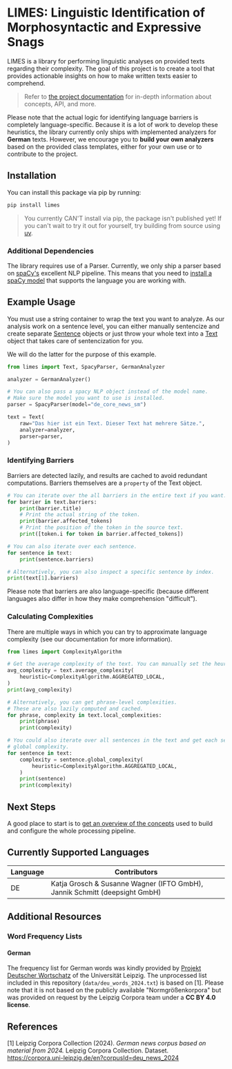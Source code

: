 # LIMES: Linguistic Identification of Morphosyntactic and Expressive Snags
LIMES is a library for performing linguistic analyses on provided texts
regarding their complexity. The goal of this project is to create a tool that
provides actionable insights on how to make written texts easier to comprehend.

> Refer to [the project documentation](https://deepsight.codeberg.page/LIMES/)
> for in-depth information about concepts, API, and more.

Please note that the actual logic for identifying language barriers is
completely language-specific. Because it is a lot of work to develop these
heuristics, the library currently only ships with implemented analyzers for
**German** texts. However, we encourage you to **build your own analyzers**
based on the provided class templates, either for your own use or to
contribute to the project.

## Installation
You can install this package via pip by running:

```bash
pip install limes
```

> You currently CAN'T install via pip, the package isn't published yet! If
> you can't wait to try it out for yourself, try building from source using
> [uv](https://docs.astral.sh/uv/).

### Additional Dependencies
The library requires use of a Parser. Currently, we only ship a parser based on
[spaCy's](https://spacy.io/) excellent NLP pipeline. This means that you need to
[install a spaCy model](https://spacy.io/usage/models/) that supports the
language you are working with.

## Example Usage
You must use a string container to wrap the text you want to analyze. As our
analysis work on a sentence level, you can either manually sentencize and create
separate [Sentence](https://deepsight.codeberg.page/LIMES/api/sentence.html)
objects or just throw your whole text into a
[Text](https://deepsight.codeberg.page/LIMES/api/text.html) object that takes
care of sentencization for you.

We will do the latter for the purpose of this example.

```python
from limes import Text, SpacyParser, GermanAnalyzer

analyzer = GermanAnalyzer()

# You can also pass a spacy NLP object instead of the model name.
# Make sure the model you want to use is installed.
parser = SpacyParser(model="de_core_news_sm")

text = Text(
    raw="Das hier ist ein Text. Dieser Text hat mehrere Sätze.",
    analyzer=analyzer,
    parser=parser,
)
```

### Identifying Barriers
Barriers are detected lazily, and results are cached to avoid redundant
computations. Barriers themselves are a `property` of the Text object.

```python
# You can iterate over the all barriers in the entire text if you want.
for barrier in text.barriers:
    print(barrier.title)
    # Print the actual string of the token.
    print(barrier.affected_tokens)
    # Print the position of the token in the source text.
    print([token.i for token in barrier.affected_tokens])

# You can also iterate over each sentence.
for sentence in text:
    print(sentence.barriers)

# Alternatively, you can also inspect a specific sentence by index.
print(text[1].barriers)
```

Please note that barriers are also language-specific (because different
languages also differ in how they make comprehension "difficult").

### Calculating Complexities
There are multiple ways in which you can try to approximate language complexity
(see our documentation for more information).

```python
from limes import ComplexityAlgorithm

# Get the average complexity of the text. You can manually set the heuristic.
avg_complexity = text.average_complexity(
    heuristic=ComplexityAlgorithm.AGGREGATED_LOCAL,
)
print(avg_complexity)

# Alternatively, you can get phrase-level complexities.
# These are also lazily computed and cached.
for phrase, complexity in text.local_complexities:
    print(phrase)
    print(complexity)

# You could also iterate over all sentences in the text and get each sentence's
# global complexity.
for sentence in text:
    complexity = sentence.global_complexity(
        heuristic=ComplexityAlgorithm.AGGREGATED_LOCAL,
    )
    print(sentence)
    print(complexity)
```

## Next Steps
A good place to start is to
[get an overview of the concepts](https://deepsight.codeberg.page/LIMES/concepts/overview.html)
used to build and configure the whole processing pipeline.

## Currently Supported Languages
|Language|Contributors|
|--------|------------|
|DE|Katja Grosch & Susanne Wagner (IFTO GmbH), Jannik Schmitt (deepsight GmbH)|

## Additional Resources
### Word Frequency Lists
#### German
The frequency list for German words was kindly provided by [Projekt Deutscher Wortschatz](https://wortschatz-leipzig.de/de)
of the Universität Leipzig. The unprocessed list included in this repository
(`data/deu_words_2024.txt`) is based on [1]. Please note that it is not based on
the publicly available "Normgrößenkorpora" but was provided on request by the
Leipzig Corpora team under a **CC BY 4.0 license**.

## References
<a id="1">[1]</a>
Leipzig Corpora Collection (2024).
*German news corpus based on material from 2024.*
Leipzig Corpora Collection. Dataset.
https://corpora.uni-leipzig.de/en?corpusId=deu_news_2024
